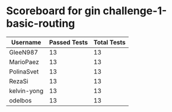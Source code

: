 # Scoreboard for gin challenge-1-basic-routing

| Username   | Passed Tests | Total Tests |
|------------|--------------|-------------|
| GleeN987 | 13 | 13 |
| MarioPaez | 13 | 13 |
| PolinaSvet | 13 | 13 |
| RezaSi | 13 | 13 |
| kelvin-yong | 13 | 13 |
| odelbos | 13 | 13 |
